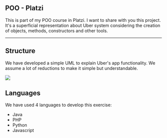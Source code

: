 ## POO - Platzi

This is part of my POO course in Platzi. I want to share with you this project. It's a superficial representation about Uber system considering the creation of objects, methods, constructors and other tools.

---

## Structure

We have developed a simple UML to explain Uber's app functionality. We assume a lot of reductions to make it simple but understandable. 

![](https://33333.cdn.cke-cs.com/kSW7V9NHUXugvhoQeFaf/images/2a3cf8daf0b8a89b926719d4385dc657d5476909475ed7e6.png)

## Languages

We have used 4 languages to develop this exercise:

*   Java
*   PHP
*   Python
*   Javascript